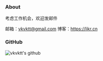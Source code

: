 ### About

考虑工作机会，欢迎发邮件

邮箱：vkvktt@gmail.com
博客：https://likr.cn

### GitHub
![vkvktt's github](https://github-readme-stats.vercel.app/api?username=vkvktt&show_icons=true&title_color=409EFF&icon_color=409EFF&text_color=333333&bg_color=ffffff)
